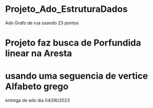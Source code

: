 # Projeto_Ado_EstruturaDados
Ado Grafo de rua usando 23 pontos

# Projeto faz busca de Porfundida linear na Aresta
# usando uma seguencia de vertice Alfabeto grego
entrega de ado dia 04/06/2023
